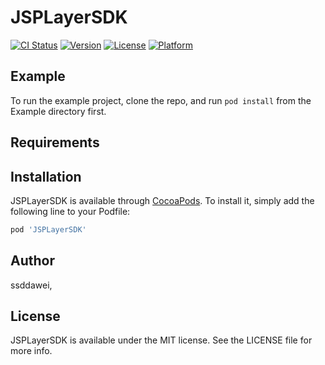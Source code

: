 # JSPLayerSDK

[![CI Status](https://img.shields.io/travis/ssddawei/JSPLayerSDK.svg?style=flat)](https://travis-ci.org/ssddawei/JSPLayerSDK)
[![Version](https://img.shields.io/cocoapods/v/JSPLayerSDK.svg?style=flat)](https://cocoapods.org/pods/JSPLayerSDK)
[![License](https://img.shields.io/cocoapods/l/JSPLayerSDK.svg?style=flat)](https://cocoapods.org/pods/JSPLayerSDK)
[![Platform](https://img.shields.io/cocoapods/p/JSPLayerSDK.svg?style=flat)](https://cocoapods.org/pods/JSPLayerSDK)

## Example

To run the example project, clone the repo, and run `pod install` from the Example directory first.

## Requirements

## Installation

JSPLayerSDK is available through [CocoaPods](https://cocoapods.org). To install
it, simply add the following line to your Podfile:

```ruby
pod 'JSPLayerSDK'
```

## Author

ssddawei,

## License

JSPLayerSDK is available under the MIT license. See the LICENSE file for more info.
